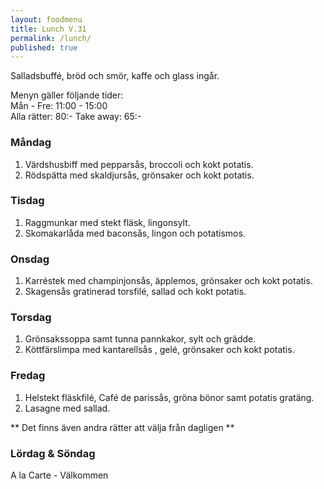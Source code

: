 ```yaml
---
layout: foodmenu
title: Lunch V.31
permalink: /lunch/
published: true
---
```

Salladsbuffé, bröd och smör, kaffe och glass ingår.

Menyn gäller följande tider:  
Mån - Fre: 11:00 - 15:00  
Alla rätter: 80:- Take away: 65:- 

### Måndag

1. Värdshusbiff med pepparsås, broccoli och kokt potatis.
2. Rödspätta med skaldjursås, grönsaker och kokt potatis.

### Tisdag

1. Raggmunkar med stekt fläsk, lingonsylt.
2. Skomakarlåda med baconsås, lingon och potatismos.


### Onsdag

1. Karréstek med champinjonsås, äpplemos, grönsaker och kokt potatis.
2. Skagensås gratinerad torsfilé, sallad och kokt potatis.

### Torsdag
 
1. Grönsakssoppa samt tunna pannkakor, sylt och grädde.
2. Köttfärslimpa med kantarellsås , gelé, grönsaker och kokt potatis.
 
### Fredag
 
1. Helstekt fläskfilé, Café de parissås, gröna bönor samt potatis gratäng.
2. Lasagne med sallad.

** Det finns även andra rätter att välja från dagligen **  

### Lördag & Söndag
A la Carte - Välkommen
